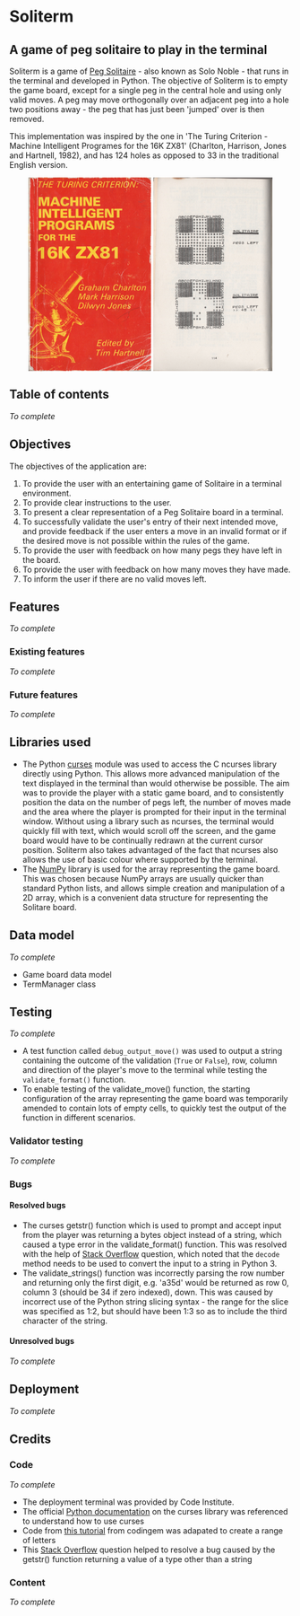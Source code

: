 # Soliterm
## A game of peg solitaire to play in the terminal
Soliterm is a game of [Peg Solitaire](https://en.wikipedia.org/wiki/Peg_solitaire) - also known as Solo Noble - that runs in the terminal and developed in Python.
The objective of Soliterm is to empty the game board, except for a single peg in the central hole and using only valid moves.
A peg may move orthogonally over an adjacent peg into a hole two positions away - the peg that has just been 'jumped' over is then removed.

This implementation was inspired by the one in 'The Turing Criterion - Machine Intelligent Programes for the 16K ZX81' (Charlton, Harrison, Jones and Hartnell, 1982), and has 124 holes as opposed to 33 in the traditional English version.

<p align="center">
    <img src="readme_assets/zx81-1.png" alt="Machine Intelligent Programmes for the 16K ZX81 book cover" align="center">
    <img src="readme_assets/zx81-2.png" alt="Machine Intelligent Programmes for the 16K ZX81 Solitaire screen shot" align="center" height="345">
</p>

## Table of contents
*To complete*

## Objectives
The objectives of the application are:

1. To provide the user with an entertaining game of Solitaire in a terminal environment.
2. To provide clear instructions to the user.
3. To present a clear representation of a Peg Solitaire board in a terminal.
4. To successfully validate the user's entry of their next intended move, and provide feedback if the user enters a move in an invalid format or if the desired move is not possible within the rules of the game.
5. To provide the user with feedback on how many pegs they have left in the board.
6. To provide the user with feedback on how many moves they have made.
7. To inform the user if there are no valid moves left.

## Features
*To complete*

### Existing features
*To complete*

### Future features
*To complete*

## Libraries used
- The Python [curses](https://docs.python.org/3/library/curses.html#module-curses) module was used to access the C ncurses library directly using Python. This allows more advanced manipulation of the text displayed in the terminal than would otherwise be possible. The aim was to provide the player with a static game board, and to consistently position the data on the number of pegs left, the number of moves made and the area where the player is prompted for their input in the terminal window. Without using a library such as ncurses, the terminal would quickly fill with text, which would scroll off the screen, and the game board would have to be continually redrawn at the current cursor position. Soliterm also takes advantaged of the fact that ncurses also allows the use of basic colour where supported by the terminal.
- The [NumPy](https://www.w3schools.com/python/numpy/default.asp) library is used for the array representing the game board. This was chosen because NumPy arrays are usually quicker than standard Python lists, and allows simple creation and manipulation of a 2D array, which is a convenient data structure for representing the Solitare board.

## Data model
*To complete*

- Game board data model
- TermManager class

## Testing
*To complete*
- A test function called `debug_output_move()` was used to output a string containing the outcome of the validation (`True` or `False`), row, column and direction of the player's move to the terminal while testing the `validate_format()` function.
- To enable testing of the validate_move() function, the starting configuration of the array representing the game board was temporarily amended to contain lots of empty cells, to quickly test the output of the function in different scenarios.

### Validator testing
*To complete*

### Bugs
#### Resolved bugs
- The curses getstr() function which is used to prompt and accept input from the player was returning a bytes object instead of a string, which caused a type error in the validate_format() function. This was resolved with the help of [Stack Overflow](https://stackoverflow.com/questions/21505871/curses-window-getstr) question, which noted that the `decode` method needs to be used to convert the input to a string in Python 3.
- The validate_strings() function was incorrectly parsing the row number and returning only the first digit, e.g. 'a35d' would be returned as row 0, column 3 (should be 34 if zero indexed), down. This was caused by incorrect use of the Python string slicing syntax - the range for the slice was specified as 1:2, but should have been 1:3 so as to include the third character of the string.

#### Unresolved bugs
*To complete*

## Deployment
*To complete*

## Credits
### Code
*To complete*
- The deployment terminal was provided by Code Institute.
- The official [Python documentation](https://docs.python.org/3/howto/curses.html) on the curses library was referenced to understand how to use curses
- Code from [this tutorial](https://www.codingem.com/python-range-of-letters/) from codingem was adapated to create a range of letters
- This [Stack Overflow](https://stackoverflow.com/questions/21505871/curses-window-getstr) question helped to resolve a bug caused by the getstr() function returning a value of a type other than a string

### Content
*To complete*